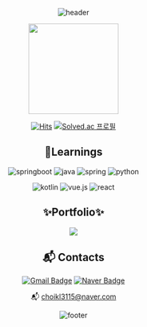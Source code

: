 <div align="center">

![header](https://capsule-render.vercel.app/api?type=waving&color=0:000000,100:ffffff&height=150&animation=fadeIn)

<div align="center">
	<a href="https://github.com/yknlwca/">
  <img height="180em" src="https://github-readme-stats-eight-theta.vercel.app/api?username=yknlwca&show_icons=true&theme=default&hide_border=true&bg_color=000000&icon_color=ffffff&text_color=ffffff&title_color=ffffff&include_all_commits=true&count_private=true"/> 
</a>
</div>

[![Hits](https://hits.seeyoufarm.com/api/count/incr/badge.svg?url=https%3A%2F%2Fgithub.com%2Fyknlwca&count_bg=%2379C83D&title_bg=%23555555&icon=&icon_color=%23E7E7E7&title=Visited&edge_flat=false)](https://hits.seeyoufarm.com)
[![Solved.ac
프로필](http://mazassumnida.wtf/api/mini/generate_badge?boj=yknlwca)](https://solved.ac/yknlwca)



## 💪Learnings
![springboot](https://img.shields.io/badge/springboot-000000.svg?&style=for-the-badge&logo=springboot&logoColor=white)
![java](https://img.shields.io/badge/Java-000000?style=for-the-badge&logo=openjdk&logoColor=white)
![spring](https://img.shields.io/badge/spring-000000.svg?&style=for-the-badge&logo=spring&logoColor=white)
![python](https://img.shields.io/badge/python-000000.svg?&style=for-the-badge&logo=python&logoColor=white)

![kotlin](https://img.shields.io/badge/kotlin-000000.svg?&style=for-the-badge&logo=kotlin&logoColor=white)
![vue.js](https://img.shields.io/badge/vue.js-000000.svg?&style=for-the-badge&logo=vue.js&logoColor=white)
![react](https://img.shields.io/badge/react-000000.svg?&style=for-the-badge&logo=react&logoColor=white)

  ## ✨Portfolio✨
  <p>
    <a href="https://classic-lord-63d.notion.site/37512c0d5df3447380de183cd18dd739?pvs=4">
      <img src="https://img.shields.io/badge/포트폴리오-FFFFFF?style=flat&logo=notion&logoColor=black"/>
    </a>
  </p>

## :mailbox_with_mail: Contacts
[![Gmail Badge](https://img.shields.io/badge/Gmail-d14836?style=flat-square&logo=Gmail&logoColor=white&link=mailto:choikwanglim3115@gmail.com)](mailto:choikwanglim3115@gmail.com)
[![Naver Badge](https://img.shields.io/badge/Naver-03C75A?style=flat-square&logo=Naver&logoColor=white&link=mailto:choikl3115@naver.com)](mailto:choikl3115@naver.com)

:mailbox_with_mail: choikl3115@naver.com

![footer](https://capsule-render.vercel.app/api?type=waving&color=0:000000,100:ffffff&customColorList=8,2,0,0,12&height=150&section=footer)

</div>
